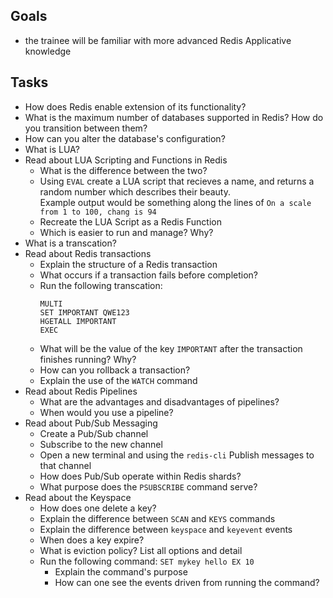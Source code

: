 ## Goals
* the trainee will be familiar with more advanced Redis Applicative knowledge

## Tasks
* How does Redis enable extension of its functionality?
* What is the maximum number of databases supported in Redis? How do you transition between them?
* How can you alter the database's configuration?
* What is LUA?
* Read about LUA Scripting and Functions in Redis
  * What is the difference between the two?
  * Using `EVAL` create a LUA script that recieves a name, and returns a random number which describes their beauty.  
    Example output would be something along the lines of `On a scale from 1 to 100, chang is 94`
  * Recreate the LUA Script as a Redis Function
  * Which is easier to run and manage? Why?
* What is a transcation?
* Read about Redis transactions
  * Explain the structure of a Redis transaction
  * What occurs if a transaction fails before completion?
  * Run the following transcation:  
    ```
    MULTI
    SET IMPORTANT QWE123
    HGETALL IMPORTANT
    EXEC
    ```
  * What will be the value of the key `IMPORTANT` after the transaction finishes running? Why?
  * How can you rollback a transaction?
  * Explain the use of the `WATCH` command
* Read about Redis Pipelines
  * What are the advantages and disadvantages of pipelines?
  * When would you use a pipeline?
* Read about Pub/Sub Messaging
  * Create a Pub/Sub channel
  * Subscribe to the new channel
  * Open a new terminal and using the `redis-cli` Publish messages to that channel
  * How does Pub/Sub operate within Redis shards?
  * What purpose does the `PSUBSCRIBE` command serve?
* Read about the Keyspace
  * How does one delete a key?
  * Explain the difference between `SCAN` and `KEYS` commands
  * Explain the difference between `keyspace` and `keyevent` events
  * When does a key expire?
  * What is eviction policy? List all options and detail
  * Run the following command: `SET mykey hello EX 10`
    * Explain the command's purpose
    * How can one see the events driven from running the command?